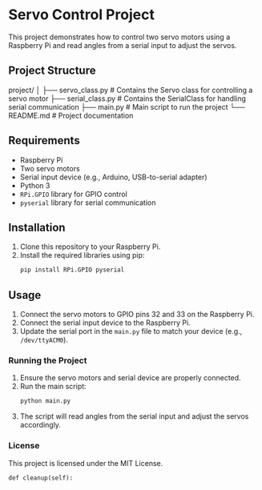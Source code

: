 # Servo Control Project

This project demonstrates how to control two servo motors using a Raspberry Pi and read angles from a serial input to adjust the servos.

## Project Structure

project/
│
├── servo_class.py # Contains the Servo class for controlling a servo motor
├── serial_class.py # Contains the SerialClass for handling serial communication
├── main.py # Main script to run the project
└── README.md # Project documentation


## Requirements

- Raspberry Pi
- Two servo motors
- Serial input device (e.g., Arduino, USB-to-serial adapter)
- Python 3
- `RPi.GPIO` library for GPIO control
- `pyserial` library for serial communication

## Installation

1. Clone this repository to your Raspberry Pi.
2. Install the required libraries using pip:
    ```bash
    pip install RPi.GPIO pyserial
    ```

## Usage

1. Connect the servo motors to GPIO pins 32 and 33 on the Raspberry Pi.
2. Connect the serial input device to the Raspberry Pi.
3. Update the serial port in the `main.py` file to match your device (e.g., `/dev/ttyACM0`).

### Running the Project

1. Ensure the servo motors and serial device are properly connected.
2. Run the main script:
    ```bash
    python main.py
    ```
3. The script will read angles from the serial input and adjust the servos accordingly.

### License
This project is licensed under the MIT License.

    def cleanup(self):
